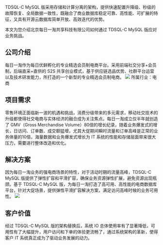 TDSQL-C MySQL 版采用存储和计算分离的架构，提供快速配置升降级、秒级的故障恢复、全局数据一致性，既融合了商业数据库稳定可靠、高性能、可扩展的特征，又具有开源云数据库简单开放、高效迭代的优势。

本文为您介绍北京每日一淘共享科技有限公司如何通过 TDSQL-C MySQL 版应对业务挑战。

## 公司介绍
每日一淘作为每日优鲜孵化的专业精选会员制电商平台。采用前端社交分享+会员制，后端直采+直供的 S2S 共享创业模式，基于供应链选品优势、社群平台运营以及技术研发能力，所打造的一个新型的专业精选会员制电商。
![](https://qcloudimg.tencent-cloud.cn/raw/d5cbdc94349fc230f26d57521b3a268e.png)
所属行业：电商

## 项目需求
零售环境正面临新一波的机遇和挑战，消费分级带来的多元需求，移动社交技术的升级都使得社交电商与实体经济的融合成为关注焦点。每日一淘成立仅半年就创造了 GMV（Gross Merchandise Volume）80倍的增长纪录，随着业务爆发式的增长，日访问、订单数、成交额猛增，尤其大促期间瞬时流量和订单高峰是正常的业务体量的10倍，海量数据和业务爆发式增长为 IT 系统的性能和存储层面带来很大压力，需要进行整体改造和优化。

## 解决方案
因为每日一淘业务的强电商场景的特性，对于活动时期的流量高峰，TDSQL-C MySQL 版提供了弹性扩容和平滑扩容，确保业务资源弹性扩展，避免资源出现瓶颈。基于 TDSQL-C MySQL 版，为每日一淘打造了高可用、高性能的电商数据库平台，针对大促场景，提供弹性平滑扩容解决方案，满足访问高峰时候的业务可用性。
![](https://qcloudimg.tencent-cloud.cn/raw/d4939bc77966942654b12a96ead4d751.png)

## 客户价值
经过 TDSQL-C MySQL 版的架构替换后，系统 IO 总体使用率有了显著降低，可用性有了大幅提升，用户访问和下单的体验更流畅了，通过系统架构的革新，使得客户 IT 系统真正成为了驱动业务发展的动力。
